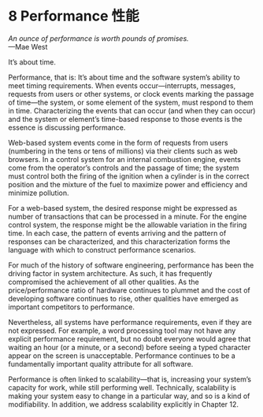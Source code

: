 8 Performance 性能
===

_An ounce of performance is worth pounds of promises._  
—Mae West

It’s about time.

Performance, that is: It’s about time and the software system’s ability to meet timing requirements. When events occur—interrupts, messages, requests from users or other systems, or clock events marking the passage of time—the system, or some element of the system, must respond to them in time. Characterizing the events that can occur (and when they can occur) and the system or element’s time-based response to those events is the essence is discussing performance.

Web-based system events come in the form of requests from users (numbering in the tens or tens of millions) via their clients such as web browsers. In a control system for an internal combustion engine, events come from the operator’s controls and the passage of time; the system must control both the firing of the ignition when a cylinder is in the correct position and the mixture of the fuel to maximize power and efficiency and minimize pollution.

For a web-based system, the desired response might be expressed as number of transactions that can be processed in a minute. For the engine control system, the response might be the allowable variation in the firing time. In each case, the pattern of events arriving and the pattern of responses can be characterized, and this characterization forms the language with which to construct performance scenarios.

For much of the history of software engineering, performance has been the driving factor in system architecture. As such, it has frequently compromised the achievement of all other qualities. As the price/performance ratio of hardware continues to plummet and the cost of developing software continues to rise, other qualities have emerged as important competitors to performance.

Nevertheless, all systems have performance requirements, even if they are not expressed. For example, a word processing tool may not have any explicit performance requirement, but no doubt everyone would agree that waiting an hour (or a minute, or a second) before seeing a typed character appear on the screen is unacceptable. Performance continues to be a fundamentally important quality attribute for all software.

Performance is often linked to scalability—that is, increasing your system’s capacity for work, while still performing well. Technically, scalability is making your system easy to change in a particular way, and so is a kind of modifiability. In addition, we address scalability explicitly in Chapter 12.
